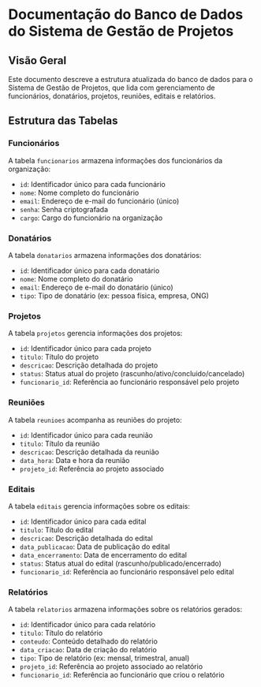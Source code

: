 # Documentação do Banco de Dados do Sistema de Gestão de Projetos

## Visão Geral
Este documento descreve a estrutura atualizada do banco de dados para o Sistema de Gestão de Projetos, que lida com gerenciamento de funcionários, donatários, projetos, reuniões, editais e relatórios.

## Estrutura das Tabelas

### Funcionários
A tabela `funcionarios` armazena informações dos funcionários da organização:
- `id`: Identificador único para cada funcionário
- `nome`: Nome completo do funcionário
- `email`: Endereço de e-mail do funcionário (único)
- `senha`: Senha criptografada
- `cargo`: Cargo do funcionário na organização

### Donatários
A tabela `donatarios` armazena informações dos donatários:
- `id`: Identificador único para cada donatário
- `nome`: Nome completo do donatário
- `email`: Endereço de e-mail do donatário (único)
- `tipo`: Tipo de donatário (ex: pessoa física, empresa, ONG)

### Projetos
A tabela `projetos` gerencia informações dos projetos:
- `id`: Identificador único para cada projeto
- `titulo`: Título do projeto
- `descricao`: Descrição detalhada do projeto
- `status`: Status atual do projeto (rascunho/ativo/concluido/cancelado)
- `funcionario_id`: Referência ao funcionário responsável pelo projeto

### Reuniões
A tabela `reunioes` acompanha as reuniões do projeto:
- `id`: Identificador único para cada reunião
- `titulo`: Título da reunião
- `descricao`: Descrição detalhada da reunião
- `data_hora`: Data e hora da reunião
- `projeto_id`: Referência ao projeto associado

### Editais
A tabela `editais` gerencia informações sobre os editais:
- `id`: Identificador único para cada edital
- `titulo`: Título do edital
- `descricao`: Descrição detalhada do edital
- `data_publicacao`: Data de publicação do edital
- `data_encerramento`: Data de encerramento do edital
- `status`: Status atual do edital (rascunho/publicado/encerrado)
- `funcionario_id`: Referência ao funcionário responsável pelo edital

### Relatórios
A tabela `relatorios` armazena informações sobre os relatórios gerados:
- `id`: Identificador único para cada relatório
- `titulo`: Título do relatório
- `conteudo`: Conteúdo detalhado do relatório
- `data_criacao`: Data de criação do relatório
- `tipo`: Tipo de relatório (ex: mensal, trimestral, anual)
- `projeto_id`: Referência ao projeto associado ao relatório
- `funcionario_id`: Referência ao funcionário que criou o relatório



